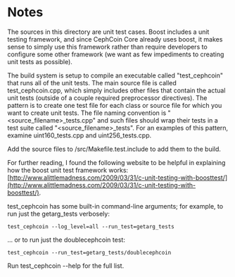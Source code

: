 # Notes
The sources in this directory are unit test cases.  Boost includes a
unit testing framework, and since CephCoin Core already uses boost, it makes
sense to simply use this framework rather than require developers to
configure some other framework (we want as few impediments to creating
unit tests as possible).

The build system is setup to compile an executable called "test_cephcoin"
that runs all of the unit tests.  The main source file is called
test_cephcoin.cpp, which simply includes other files that contain the
actual unit tests (outside of a couple required preprocessor
directives).  The pattern is to create one test file for each class or
source file for which you want to create unit tests.  The file naming
convention is "<source_filename>_tests.cpp" and such files should wrap
their tests in a test suite called "<source_filename>_tests".  For an
examples of this pattern, examine uint160_tests.cpp and
uint256_tests.cpp.

Add the source files to /src/Makefile.test.include to add them to the build.

For further reading, I found the following website to be helpful in
explaining how the boost unit test framework works:
[http://www.alittlemadness.com/2009/03/31/c-unit-testing-with-boosttest/](http://www.alittlemadness.com/2009/03/31/c-unit-testing-with-boosttest/).

test_cephcoin has some built-in command-line arguments; for
example, to run just the getarg_tests verbosely:

    test_cephcoin --log_level=all --run_test=getarg_tests

... or to run just the doublecephcoin test:

    test_cephcoin --run_test=getarg_tests/doublecephcoin

Run  test_cephcoin --help   for the full list.

